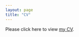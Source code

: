 ```yaml
---
layout: page
title: "CV"
---
```


Please click here to view [my CV](https://www.dropbox.com/s/9s1gzrqyimj9px7/CV.pdf?dl=0).

